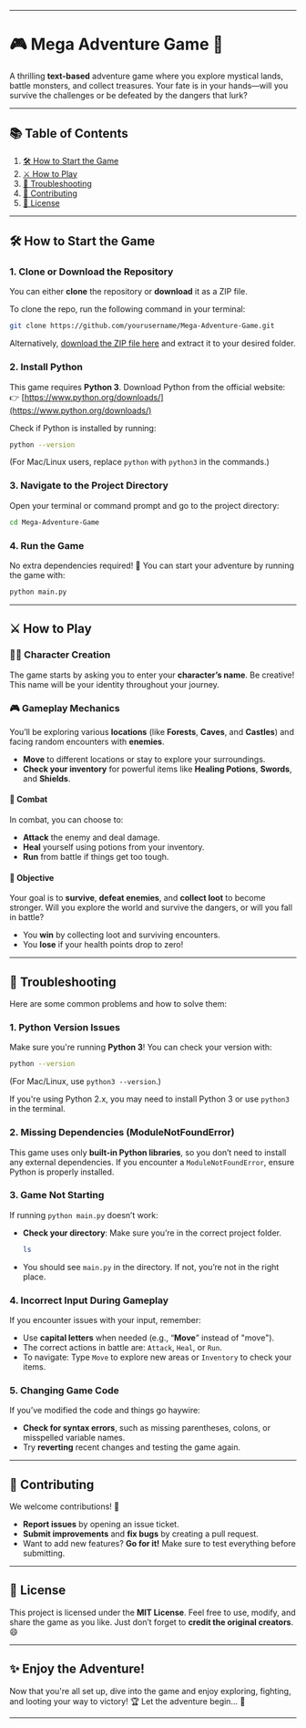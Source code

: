
---

# 🎮 **Mega Adventure Game** 🚀

A thrilling **text-based** adventure game where you explore mystical lands, battle monsters, and collect treasures. Your fate is in your hands—will you survive the challenges or be defeated by the dangers that lurk?

---

## 📚 **Table of Contents**
1. [🛠️ How to Start the Game](#how-to-start-the-game)
2. [⚔️ How to Play](#how-to-play)
3. [🐞 Troubleshooting](#troubleshooting)
4. [🎉 Contributing](#contributing)
5. [📜 License](#license)

---

## 🛠️ **How to Start the Game**

### 1. **Clone or Download the Repository**  
You can either **clone** the repository or **download** it as a ZIP file.

To clone the repo, run the following command in your terminal:

```bash
git clone https://github.com/yourusername/Mega-Adventure-Game.git
```

Alternatively, [download the ZIP file here](https://github.com/yourusername/Mega-Adventure-Game/archive/refs/heads/main.zip) and extract it to your desired folder.

### 2. **Install Python**  
This game requires **Python 3**. Download Python from the official website:  
👉 [https://www.python.org/downloads/](https://www.python.org/downloads/)

Check if Python is installed by running:
```bash
python --version
```
(For Mac/Linux users, replace `python` with `python3` in the commands.)

### 3. **Navigate to the Project Directory**  
Open your terminal or command prompt and go to the project directory:
```bash
cd Mega-Adventure-Game
```

### 4. **Run the Game**  
No extra dependencies required! 🚀 You can start your adventure by running the game with:

```bash
python main.py
```

---

## ⚔️ **How to Play**

### 🧙‍♂️ **Character Creation**  
The game starts by asking you to enter your **character’s name**. Be creative! This name will be your identity throughout your journey.

### 🎮 **Gameplay Mechanics**  
You’ll be exploring various **locations** (like **Forests**, **Caves**, and **Castles**) and facing random encounters with **enemies**.  

- **Move** to different locations or stay to explore your surroundings.
- **Check your inventory** for powerful items like **Healing Potions**, **Swords**, and **Shields**.

#### 🥊 **Combat**  
In combat, you can choose to:

- **Attack** the enemy and deal damage.
- **Heal** yourself using potions from your inventory.
- **Run** from battle if things get too tough.

#### 🎯 **Objective**  
Your goal is to **survive**, **defeat enemies**, and **collect loot** to become stronger. Will you explore the world and survive the dangers, or will you fall in battle? 

- You **win** by collecting loot and surviving encounters.
- You **lose** if your health points drop to zero!

---

## 🐞 **Troubleshooting**

Here are some common problems and how to solve them:

### 1. **Python Version Issues**  
Make sure you're running **Python 3**! You can check your version with:
```bash
python --version
```
(For Mac/Linux, use `python3 --version`.)

If you're using Python 2.x, you may need to install Python 3 or use `python3` in the terminal.

### 2. **Missing Dependencies (ModuleNotFoundError)**  
This game uses only **built-in Python libraries**, so you don’t need to install any external dependencies. If you encounter a `ModuleNotFoundError`, ensure Python is properly installed.

### 3. **Game Not Starting**  
If running `python main.py` doesn’t work:
- **Check your directory**: Make sure you’re in the correct project folder.
  ```bash
  ls
  ```
- You should see `main.py` in the directory. If not, you’re not in the right place.

### 4. **Incorrect Input During Gameplay**  
If you encounter issues with your input, remember:
- Use **capital letters** when needed (e.g., “**Move**” instead of "move").
- The correct actions in battle are: `Attack`, `Heal`, or `Run`.
- To navigate: Type `Move` to explore new areas or `Inventory` to check your items.

### 5. **Changing Game Code**  
If you’ve modified the code and things go haywire:
- **Check for syntax errors**, such as missing parentheses, colons, or misspelled variable names.
- Try **reverting** recent changes and testing the game again.

---

## 🎉 **Contributing**

We welcome contributions! 🌟  
- **Report issues** by opening an issue ticket.
- **Submit improvements** and **fix bugs** by creating a pull request.
- Want to add new features? **Go for it!** Make sure to test everything before submitting.

---

## 📜 **License**

This project is licensed under the **MIT License**. Feel free to use, modify, and share the game as you like. Just don’t forget to **credit the original creators**. 😄

---

## ✨ **Enjoy the Adventure!**  
Now that you're all set up, dive into the game and enjoy exploring, fighting, and looting your way to victory! 🏆 Let the adventure begin... 🎉

---
